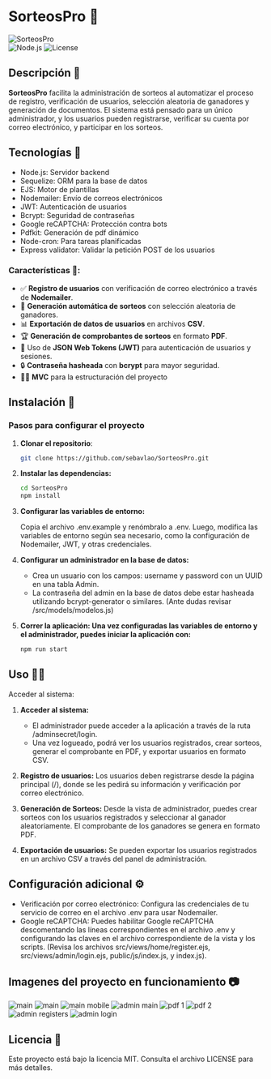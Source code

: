 # SorteosPro 🎉

![SorteosPro](https://img.shields.io/badge/status-active-brightgreen)  
![Node.js](https://img.shields.io/badge/Node.js-%3E%3D%2020.x-339933?style=flat-square)
![License](https://img.shields.io/badge/license-MIT-blue.svg)

## Descripción 📝

**SorteosPro** facilita la administración de sorteos al automatizar el proceso de registro, verificación de usuarios, selección aleatoria de ganadores y generación de documentos. El sistema está pensado para un único administrador, y los usuarios pueden registrarse, verificar su cuenta por correo electrónico, y participar en los sorteos.

## Tecnologías 🚀
- Node.js: Servidor backend
- Sequelize: ORM para la base de datos
- EJS: Motor de plantillas
- Nodemailer: Envío de correos electrónicos
- JWT: Autenticación de usuarios
- Bcrypt: Seguridad de contraseñas
- Google reCAPTCHA: Protección contra bots
- Pdfkit: Generación de pdf dinámico
- Node-cron: Para tareas planificadas
- Express validator: Validar la petición POST de los usuarios

### Características 🔑:
- ✅ **Registro de usuarios** con verificación de correo electrónico a través de **Nodemailer**.
- 🎲 **Generación automática de sorteos** con selección aleatoria de ganadores.
- 📊 **Exportación de datos de usuarios** en archivos **CSV**.
- 🏆 **Generación de comprobantes de sorteos** en formato **PDF**.
- 🔐 Uso de **JSON Web Tokens (JWT)** para autenticación de usuarios y sesiones.
- 🔒 **Contraseña hasheada** con **bcrypt** para mayor seguridad.
- 👨‍💻 **MVC** para la estructuración del proyecto

## Instalación 🔧

### Pasos para configurar el proyecto
1. **Clonar el repositorio**:
   ```bash
   git clone https://github.com/sebavlao/SorteosPro.git
   ```

2. **Instalar las dependencias:**
   ```bash
   cd SorteosPro
   npm install
   ```

3. **Configurar las variables de entorno:**

   Copia el archivo .env.example y renómbralo a .env. Luego, modifica las variables de entorno según sea necesario, como la configuración de Nodemailer, JWT, y otras credenciales.

4. **Configurar un administrador en la base de datos:**
   - Crea un usuario con los campos: username y password con un UUID en una tabla Admin.
   - La contraseña del admin en la base de datos debe estar hasheada utilizando bcrypt-generator o similares.
     (Ante dudas revisar /src/models/modelos.js)

5. **Correr la aplicación: Una vez configuradas las variables de entorno y el administrador, puedes iniciar la aplicación con:**
      ```bash
      npm run start
   ```

## Uso 👨‍💻
Acceder al sistema:

1. **Acceder al sistema:**
   - El administrador puede acceder a la aplicación a través de la ruta /adminsecret/login.
   - Una vez logueado, podrá ver los usuarios registrados, crear sorteos, generar el comprobante en PDF, y exportar usuarios en formato CSV.
2. **Registro de usuarios:** Los usuarios deben registrarse desde la página principal (/), donde se les pedirá su información y verificación por correo electrónico.

3. **Generación de Sorteos:** Desde la vista de administrador, puedes crear sorteos con los usuarios registrados y seleccionar al ganador aleatoriamente. El comprobante de los ganadores se genera en formato PDF.

4. **Exportación de usuarios:** Se pueden exportar los usuarios registrados en un archivo CSV a través del panel de administración.

## Configuración adicional ⚙️
- Verificación por correo electrónico: Configura las credenciales de tu servicio de correo en el archivo .env para usar Nodemailer.
- Google reCAPTCHA: Puedes habilitar Google reCAPTCHA descomentando las líneas correspondientes en el archivo .env y configurando las claves en el archivo correspondiente de la vista y los scripts. (Revisa los archivos src/views/home/register.ejs, src/views/admin/login.ejs, public/js/index.js, y index.js).

## Imagenes del proyecto en funcionamiento 📷
![main](https://github.com/user-attachments/assets/e0177913-214d-43cb-b225-d158f4c7b6d0)
![main](https://github.com/user-attachments/assets/70e11db6-b9fd-4428-bbff-017ef085d336)
![main mobile](https://github.com/user-attachments/assets/0e9439af-6ca4-4efe-9ea8-b64ca0937b0e)
![admin main](https://github.com/user-attachments/assets/0622c1ea-fd52-40cb-8536-1956f861ad3a)
![pdf 1](https://github.com/user-attachments/assets/3a315743-fff2-4977-9f1b-7a82261e67e4)
![pdf 2](https://github.com/user-attachments/assets/97572506-c424-41ca-919b-f5c197078bb6)
![admin registers](https://github.com/user-attachments/assets/d437ae5d-0579-4f1c-8de8-b95df844216b)
![admin login](https://github.com/user-attachments/assets/74c76dc5-2af3-475b-8286-74d5adc2398e)

## Licencia 📝

Este proyecto está bajo la licencia MIT. Consulta el archivo LICENSE para más detalles.
